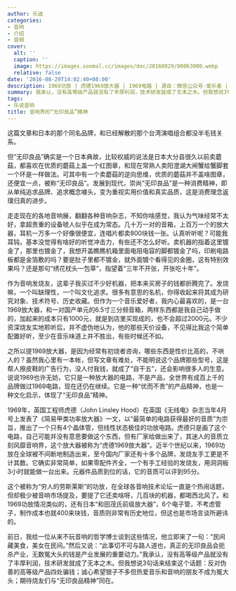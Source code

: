 ```yaml
---
author: 乐迪
categories:
- 音响
- 介绍
- 音频
cover:
  alt: ''
  caption: ''
  image: https://images.soomal.cc/images/doc/20160829/00063000.webp
  relative: false
date: '2016-08-29T14:02:40+08:00'
description: 1969功放 | 虎德1969放大器 | 1969电路 | 源自：微信公众号-爱乐者 | 版权：转载 |  平均/总评分：10.00/120
summary: 我承认，没有高等级产品就没有了丰厚利润，技术研发就成了无本之木。但我想说3句话来结束这个话题：反对伪善的高等级产品四处骗钱；诚心希望银子不多但热爱音乐和音响的朋友不成为冤大头；期待烧友们与“无印良品精神”同在。
tags:
- 乐说音响
title: 音响界的“无印良品”精神
---
```


这篇文章和日本的那个同名品牌，和已经解散的那个台湾演唱组合都没半毛钱关系。

但“无印良品”确实是一个日本典故，比较权威的说法是日本大分县很久以前卖蘑菇，都喜欢在优质的蘑菇上盖一个红图章，和现在常熟人卖阳澄湖大闸蟹给蟹脚套一个环是一样做法。可其中有一个卖蘑菇的逆向思维，优质的蘑菇并不盖啥图章，还便宜一点，被称“无印良品”。发展到现代，崇尚“无印良品”是一种消费精神，即从单纯追求品牌、追求概念噱头，变为重视实用价值和真实品质，这是消费理念返璞归真的进步。

走走现在的各地音响展，翻翻各种音响杂志，不知你啥感觉，我认为气味经常不太好，拿超贵重的设备唬人似乎在成为常态。几十万一对的音箱，上百万一个的放大器，耳机一万多一个好像很便宜，连唱片都卖800块钱一张。认真听听呢？可能我耳钝，基本没觉得有啥好的听觉冲击力，有些还不怎么好听。卖机器的指着这里镀金了，那里也镀金了，我想开盖瞧瞧机箱里面电阻电容的脚都镀金了吗，印刷电路板都是金箔敷的吗？要是肚子里都不镀金，就外面镀个看得见的金圈，这有特别效果吗？还是那句“绣花枕头一包草”，指望着“三年不开张，开张吃十年”。

作为音响发烧友，这辈子我买过不少好机器，把本来买房子的钱都折腾完了。发烧嘛，一个叫缺理性，一个叫文化追求。很多有意思的名机，你得收起来将其成为研究对象、技术符号、历史收藏。但作为一个音乐爱好者，我内心最喜欢的，是一台1969放大器，和一对国产单元的6.5寸三分频音箱，两样东西都是我自己动手做的，加起来的成本只有1000元，就是到店里买现成的，也不会超过2000元。不少资深烧友实地聆听后，并不虚伪地认为，他的那些天价设备，不见得比我这个简单配置好听，至少在音乐味道上并不胜出，有些时候还不如。

之所以提1969放大器，是因为经常有初烧者咨询，哪些东西是性价比高的，不哄人的？虽然我心里有一本帐，但写文章有难处，不能明说这个品牌那些型号，这是帮人擦皮鞋的广告行为，没人付我钱，就成了“自干五”，还会影响很多人的生意。说说1969也许无妨，它只是一种放大器的电路，不是产品，全世界有成百上千的品牌做过1969电路，现在还仍在继续。它是一种“优而不贵”的产品精神，也是一种文化启示，体现了“无印良品”精神。

1969年，英国工程师虎德（John Linsley Hood）在英国《无线电》杂志当年4月号上发表了《简易甲类功率放大器》一文，以“最简单的电路获得最好的音质”为宗旨，推出了一个只有4个晶体管，但线性状态极佳的功放电路。虎德只是画了这个电路，自己可能并没有意思要做这个东西，但有厂家给做出来了，其迷人的音质立刻风靡音响界，这个放大器被称为“虎德1969放大器”。近半个世纪以来，1969功放在全球被不间断地制造出来，至今国内厂家还有十多个品牌，发烧友手工更是不计其数。它确实非常简单，如果零配件齐全，一个有手工经验的发烧友，用洞洞板3小时就能做一台出来。元器件品质到位的话，它的音质可以评到95分。

这个被称为“穷人的劳斯莱斯”的功放，在全球各音响技术论坛一直是个热闹话题，但却极少被音响市场提及，要提了它还卖啥呀，几百块的机器，都喝西北风了。和1969功放情况类似的，还有日本“和田茂氏前级放大器”，6个电子管，不考虑管子，制作成本也就400来块钱，音质则非常有历史地位，但这也是市场言谈所避讳的。

前日，我给一位从来不玩音响的哲学博士谈到这些情况，他立即来了一句：“民间藏美食，美女在民间。”然后又说：“此事切不可与路人道也，真正的无印良品会扼杀产业，无数冤大头的钱是产业发展的重要动力。”我承认，没有高等级产品就没有了丰厚利润，技术研发就成了无本之木。但我想说3句话来结束这个话题：反对伪善的高等级产品四处骗钱；诚心希望银子不多但热爱音乐和音响的朋友不成为冤大头；期待烧友们与“无印良品精神”同在。